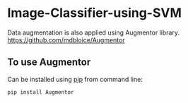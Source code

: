 # Image-Classifier-using-SVM

Data augmentation is also applied using Augmentor library.
https://github.com/mdbloice/Augmentor

## To use Augmentor

Can be installed using [pip](https://pip.pypa.io/en/stable/) from command line:
```bash
pip install Augmentor
```
